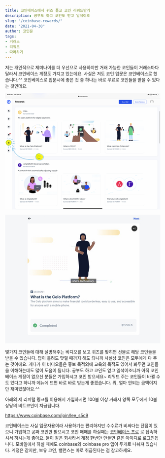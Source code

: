 ```yaml
---
title: 코인베이스에서 퀴즈 풀고 코인 리워드받기
description: 공부도 하고 코인도 받고 일석이조
slug: "/coinbase-rewards/"
date: "2021-04-30"
author: 코인문
tags: 
- 거래소
- 리워드
- 따라하기
---
```


저는 개인적으로 제미나이를 더 우선으로 사용하지만 거래 가능한 코인들이 거래소마다 달라서 코인베이스 계정도 가지고 있는데요. 사실은 저도 코인 입문은 코인베이스로 했습니다.^^ 코인베이스로 입문시에 좋은 것 중 하나는 바로 무료로 코인들을 받을 수 있다는 것인데요. 

![리워드 메뉴 찾기](1.jpg "리워드 메뉴 찾기")

![리워드 퀴즈 맞히기](2.jpg "리워드 퀴즈 맞히기")

몇가지 코인들에 대해 설명해주는 비디오를 보고 퀴즈를 맞히면 선물로 해당 코인들을 받을 수 있습니다. 답이 틀려도 맞힐 때까지 해도 되니까 사실상 코인은 모두에게 다 주는 것이에요. 게다가 이 비디오들은 홍보 목적외에 교육의 목적도 있어서 봐두면 코인들을 이해하는데도 많이 도움이 됩니다. 공부도 하고 코인도 얻고 일석이조니까 아직 코인베이스 계정이 없으신 분들은 가입하시고 코인 받으세요~ 리워드 주는 코인들이 바뀔 수도 있다고 하니까 메뉴에 뜨면 바로 바로 받는게 좋겠습니다. 뭐, 얼마 안되는 금액이지만 재미있잖아요.^^

아래의 제 리퍼럴 링크를 이용해서 가입하시면 100불 이상 거래시 양쪽 모두에게 10불 상당의 비트코인이 지급됩니다.

https://www.coinbase.com/join/lee_s5c9

코인베이스는 사실 입문자용이라 사용하기는 편리하지만 수수료가 비싸다는 단점이 있으니 가입하고 공짜 코인만 받으시고 코인 매매를 하실때는 [코인베이스 프로](https://pro.coinbase.com) 로 접속하셔서 하시는게 좋아요. 둘이 같은 회사라서 계정 한번만 만들면 같은 아이디로 로그인됩니다. 모바일에서 하실 때에도 coinbase와 coinbase pro 앱이 두개로 나눠져 있습니다. 계정은 같지만, 보유 코인, 밸런스는 따로 취급된다는 점 참고하세요.